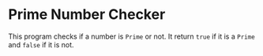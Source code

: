 # Prime Number Checker

This program checks if a number is `Prime` or not.
It return `true` if it is a `Prime` and `false` if it is not.
